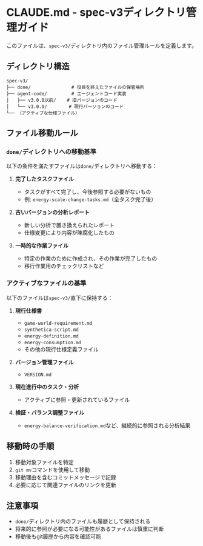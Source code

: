 # CLAUDE.md - spec-v3ディレクトリ管理ガイド

このファイルは、`spec-v3/`ディレクトリ内のファイル管理ルールを定義します。

## ディレクトリ構造

```
spec-v3/
├── done/               # 役目を終えたファイルの保管場所
├── agent-code/         # エージェントコード実装
│   ├── v3.0.0以前/    # 旧バージョンのコード
│   └── v3.0.0/        # 現行バージョンのコード
└── （アクティブな仕様ファイル）
```

## ファイル移動ルール

### `done/`ディレクトリへの移動基準

以下の条件を満たすファイルは`done/`ディレクトリへ移動する：

1. **完了したタスクファイル**
   - タスクがすべて完了し、今後参照する必要がないもの
   - 例: `energy-scale-change-tasks.md`（全タスク完了後）

2. **古いバージョンの分析レポート**
   - 新しい分析で置き換えられたレポート
   - 仕様変更により内容が陳腐化したもの

3. **一時的な作業ファイル**
   - 特定の作業のために作成され、その作業が完了したもの
   - 移行作業用のチェックリストなど

### アクティブなファイルの基準

以下のファイルは`spec-v3/`直下に保持する：

1. **現行仕様書**
   - `game-world-requirement.md`
   - `synthetica-script.md`
   - `energy-definition.md`
   - `energy-consumption.md`
   - その他の現行仕様定義ファイル

2. **バージョン管理ファイル**
   - `VERSION.md`

3. **現在進行中のタスク・分析**
   - アクティブに参照・更新されているファイル

4. **検証・バランス調整ファイル**
   - `energy-balance-verification.md`など、継続的に参照される分析結果

## 移動時の手順

1. 移動対象ファイルを特定
2. `git mv`コマンドを使用して移動
3. 移動理由を含むコミットメッセージで記録
4. 必要に応じて関連ファイルのリンクを更新

## 注意事項

- `done/`ディレクトリ内のファイルも履歴として保持される
- 将来的に参照が必要になる可能性があるファイルは慎重に判断
- 移動後もgit履歴から内容を確認可能
